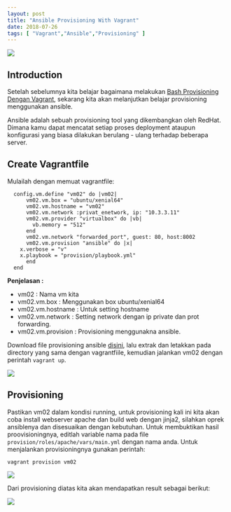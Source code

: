 ```yaml
---
layout: post
title: "Ansible Provisioning With Vagrant" 
date: 2018-07-26
tags: [ "Vagrant","Ansible","Provisioning" ]
---
```

![](/images/vagrant04/ansible.png)

## Introduction

Setelah sebelumnya kita belajar bagaimana melakukan [Bash Provisioning Dengan Vagrant](http://localhost:1313/post/2018-06-24-bash-provisioning-with-vagrant/), sekarang kita akan melanjutkan belajar provisioning menggunakan ansible.

Ansible adalah sebuah provisioning tool yang dikembangkan oleh RedHat. Dimana kamu dapat mencatat setiap proses deployment ataupun konfigurasi yang biasa dilakukan berulang - ulang terhadap beberapa server.

## Create Vagrantfile
Mulailah dengan memuat vagrantfile:

```
  config.vm.define "vm02" do |vm02|
      vm02.vm.box = "ubuntu/xenial64"
      vm02.vm.hostname = "vm02"
      vm02.vm.network :privat_enetwork, ip: "10.3.3.11"
      vm02.vm.provider "virtualbox" do |vb|
        vb.memory = "512"
      end
      vm02.vm.network "forwarded_port", guest: 80, host:8002
      vm02.vm.provision "ansible" do |x|
	x.verbose = "v"
	x.playbook = "provision/playbook.yml"
      end
  end
```

**Penjelasan :**
- vm02 : Nama vm kita
- vm02.vm.box : Menggunakan box ubuntu/xenial64
- vm02.vm.hostname : Untuk setting hostname
- vm02.vm.network : Setting network dengan ip private dan prot forwarding.
- vm02.vm.provision : Provisioning menggunakna ansible.

Download file provisioning ansible [disini](/files/provision.zip), lalu extrak dan letakkan pada directory yang sama dengan vagrantfiile, kemudian jalankan vm02 dengan perintah `vagrant up`.

![](/images/vagrant04/cek.png)

## Provisioning 
Pastikan vm02 dalam kondisi running, untuk provisioning kali ini kita akan coba install webserver apache dan build web dengan jinja2, silahkan oprek ansiblenya dan disesuaikan dengan kebutuhan. Untuk membuktikan hasil proovisioningnya, editlah variable nama pada file `provision/roles/apache/vars/main.yml` dengan nama anda. Untuk menjalankan provisioningnya gunakan perintah:

    vagrant provision vm02
 

![](/images/vagrant04/provisioning.png)

Dari provisioning diatas kita akan mendapatkan result sebagai berikut:

![](/images/vagrant04/result.png)